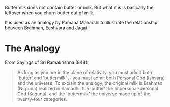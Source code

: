 Buttermilk does not contain butter or milk. But what it is is basically the leftover when you churn butter out of milk.

It is used as an analogy by Ramana Maharshi to illustrate the relationship between Brahman, Eeshvara and Jagat.
# The Analogy

From Sayings of Sri Ramakrishna (848):

> As long as you are in the plane of relativity, you must admit both 'butter' and 'buttermilk' ,- you must admit both Personal God (Ishvara) and the universe, To explain the analogy, the original milk is Brahman (Nirguna) realized in Samadhi, the 'butter' the Impersonal-personal God (Saguna), and the 'buttermilk' the universe made up of the twenty-four categories.


